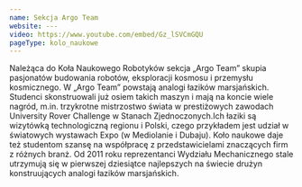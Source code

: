 ```yaml
---
name: Sekcja Argo Team
website: ---
video: https://www.youtube.com/embed/Gz_lSVCmGQU
pageType: kolo_naukowe
---
```


Należąca do Koła Naukowego Robotyków sekcja „Argo Team” skupia pasjonatów budowania robotów, eksploracji kosmosu i przemysłu kosmicznego. W „Argo Team” powstają analogi łazików marsjańskich. Studenci skonstruowali już osiem takich maszyn i mają na koncie wiele nagród, m.in. trzykrotne mistrzostwo świata w prestiżowych zawodach University Rover Challenge w Stanach Zjednoczonych.Ich łaziki są wizytówką technologiczną regionu i Polski, czego przykładem jest udział w światowych wystawach Expo (w Mediolanie i Dubaju). Koło naukowe daje też studentom szansę na współpracę z przedstawicielami znaczących firm z różnych branż. Od 2011 roku reprezentanci Wydziału Mechanicznego stale utrzymują się w pierwszej dziesiątce najlepszych na świecie drużyn konstruujących analogi łazików marsjańskich.
